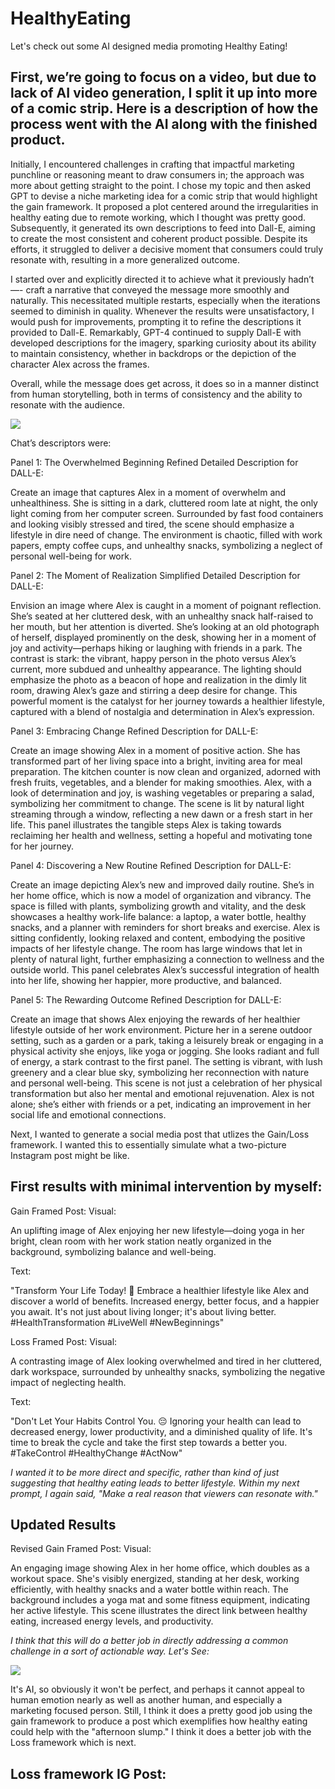 # HealthyEating
Let's check out some AI designed media promoting Healthy Eating!

## First, we’re going to focus on a video, but due to lack of AI video generation, I split it up into more of a comic strip. Here is a description of how the process went with the AI along with the finished product.
Initially, I encountered challenges in crafting that impactful marketing punchline or reasoning meant to draw consumers in; the approach was more about getting straight to the point. I chose my topic and then asked GPT to devise a niche marketing idea for a comic strip that would highlight the gain framework. It proposed a plot centered around the irregularities in healthy eating due to remote working, which I thought was pretty good. Subsequently, it generated its own descriptions to feed into Dall-E, aiming to create the most consistent and coherent product possible. Despite its efforts, it struggled to deliver a decisive moment that consumers could truly resonate with, resulting in a more generalized outcome.

I started over and explicitly directed it to achieve what it previously hadn’t —- craft a narrative that conveyed the message more smoothly and naturally. This necessitated multiple restarts, especially when the iterations seemed to diminish in quality. Whenever the results were unsatisfactory, I would push for improvements, prompting it to refine the descriptions it provided to Dall-E. Remarkably, GPT-4 continued to supply Dall-E with developed descriptions for the imagery, sparking curiosity about its ability to maintain consistency, whether in backdrops or the depiction of the character Alex across the frames.

Overall, while the message does get across, it does so in a manner distinct from human storytelling, both in terms of consistency and the ability to resonate with the audience.

![](comic.png)

Chat’s descriptors were:

Panel 1: The Overwhelmed Beginning Refined Detailed Description for DALL-E:

Create an image that captures Alex in a moment of overwhelm and unhealthiness. She is sitting in a dark, cluttered room late at night, the only light coming from her computer screen. Surrounded by fast food containers and looking visibly stressed and tired, the scene should emphasize a lifestyle in dire need of change. The environment is chaotic, filled with work papers, empty coffee cups, and unhealthy snacks, symbolizing a neglect of personal well-being for work.

Panel 2: The Moment of Realization Simplified Detailed Description for DALL-E:

Envision an image where Alex is caught in a moment of poignant reflection. She’s seated at her cluttered desk, with an unhealthy snack half-raised to her mouth, but her attention is diverted. She’s looking at an old photograph of herself, displayed prominently on the desk, showing her in a moment of joy and activity—perhaps hiking or laughing with friends in a park. The contrast is stark: the vibrant, happy person in the photo versus Alex’s current, more subdued and unhealthy appearance. The lighting should emphasize the photo as a beacon of hope and realization in the dimly lit room, drawing Alex’s gaze and stirring a deep desire for change. This powerful moment is the catalyst for her journey towards a healthier lifestyle, captured with a blend of nostalgia and determination in Alex’s expression.

Panel 3: Embracing Change Refined Description for DALL-E:

Create an image showing Alex in a moment of positive action. She has transformed part of her living space into a bright, inviting area for meal preparation. The kitchen counter is now clean and organized, adorned with fresh fruits, vegetables, and a blender for making smoothies. Alex, with a look of determination and joy, is washing vegetables or preparing a salad, symbolizing her commitment to change. The scene is lit by natural light streaming through a window, reflecting a new dawn or a fresh start in her life. This panel illustrates the tangible steps Alex is taking towards reclaiming her health and wellness, setting a hopeful and motivating tone for her journey.

Panel 4: Discovering a New Routine Refined Description for DALL-E:

Create an image depicting Alex’s new and improved daily routine. She’s in her home office, which is now a model of organization and vibrancy. The space is filled with plants, symbolizing growth and vitality, and the desk showcases a healthy work-life balance: a laptop, a water bottle, healthy snacks, and a planner with reminders for short breaks and exercise. Alex is sitting confidently, looking relaxed and content, embodying the positive impacts of her lifestyle change. The room has large windows that let in plenty of natural light, further emphasizing a connection to wellness and the outside world. This panel celebrates Alex’s successful integration of health into her life, showing her happier, more productive, and balanced.

Panel 5: The Rewarding Outcome Refined Description for DALL-E:

Create an image that shows Alex enjoying the rewards of her healthier lifestyle outside of her work environment. Picture her in a serene outdoor setting, such as a garden or a park, taking a leisurely break or engaging in a physical activity she enjoys, like yoga or jogging. She looks radiant and full of energy, a stark contrast to the first panel. The setting is vibrant, with lush greenery and a clear blue sky, symbolizing her reconnection with nature and personal well-being. This scene is not just a celebration of her physical transformation but also her mental and emotional rejuvenation. Alex is not alone; she’s either with friends or a pet, indicating an improvement in her social life and emotional connections.

Next, I wanted to generate a social media post that utlizes the Gain/Loss framework. I wanted this to essentially simulate what a two-picture Instagram post might be like.
## First results with minimal intervention by myself: 
Gain Framed Post:
Visual:

An uplifting image of Alex enjoying her new lifestyle—doing yoga in her bright, clean room with her work station neatly organized in the background, symbolizing balance and well-being.

Text:

"Transform Your Life Today! 🌟 Embrace a healthier lifestyle like Alex and discover a world of benefits. Increased energy, better focus, and a happier you await. It's not just about living longer; it's about living better. #HealthTransformation #LiveWell #NewBeginnings"

Loss Framed Post:
Visual:

A contrasting image of Alex looking overwhelmed and tired in her cluttered, dark workspace, surrounded by unhealthy snacks, symbolizing the negative impact of neglecting health.

Text:

"Don't Let Your Habits Control You. 😔 Ignoring your health can lead to decreased energy, lower productivity, and a diminished quality of life. It's time to break the cycle and take the first step towards a better you. #TakeControl #HealthyChange #ActNow"

*I wanted it to be more direct and specific, rather than kind of just suggesting that healthy eating leads to better lifestyle. Within my next prompt, I again said, "Make a real reason that viewers can resonate with."*

## Updated Results
Revised Gain Framed Post:
Visual:

An engaging image showing Alex in her home office, which doubles as a workout space. She's visibly energized, standing at her desk, working efficiently, with healthy snacks and a water bottle within reach. The background includes a yoga mat and some fitness equipment, indicating her active lifestyle. This scene illustrates the direct link between healthy eating, increased energy levels, and productivity.

*I think that this will do a better job in directly addressing a common challenge in a sort of actionable way. Let's See:*

![](post1.png)

It's AI, so obviously it won't be perfect, and perhaps it cannot appeal to human emotion nearly as well as another human, and especially a marketing focused person. Still, I think it does a pretty good job using the gain framework to produce a post which exemplifies how healthy eating could help with the "afternoon slump." I think it does a better job with the Loss framework which is next.

## Loss framework IG Post:


